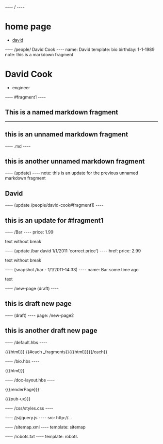 ---- / ----

# home page
- [david](/people/david-cook)

---- /people/ David Cook ----
name: David
template: bio
birthday: 1-1-1989
note: this is a markdown fragment

# David Cook
- engineer

---- #fragment1 ----

## This is a named markdown fragment

---- ----

## this is an unnamed markdown fragment

---- .md ----

<h2>this is another unnamed markdown fragment</h2>

---- (update) ----
note: this is an update for the previous unnamed markdown fragment

<h2>David</h2>

---- (update /people/david-cook#fragment1) ----

## this is an update for #fragment1

---- /Bar ----
price: 1.99

text
without break

---- (update /bar david 1/1/2011 'correct price') ----
href:
price: 2.99

text
without break

---- (snapshot /bar - 1/1/2011-14:33) ----
name: Bar some time ago

text

---- /new-page (draft) ----

## this is draft new page

---- (draft) ----
page: /new-page2

## this is another draft new page

---- /default.hbs ----

{{{html}}}
{{#each _fragments}}{{{html}}}{{/each}}

---- /bio.hbs ----

{{{html}}}

---- /doc-layout.hbs ----

<html>
<head>
<title>minimal</title>
</head>
<body>

{{{renderPage}}}

<script src="/js/jquery.js"></script>
{{{pub-ux}}}
</body>
</html>

---- /css/styles.css ----

---- /js/jquery.js ----
src: http://...

---- /sitemap.xml ----
template: sitemap

---- /robots.txt ----
template: robots

